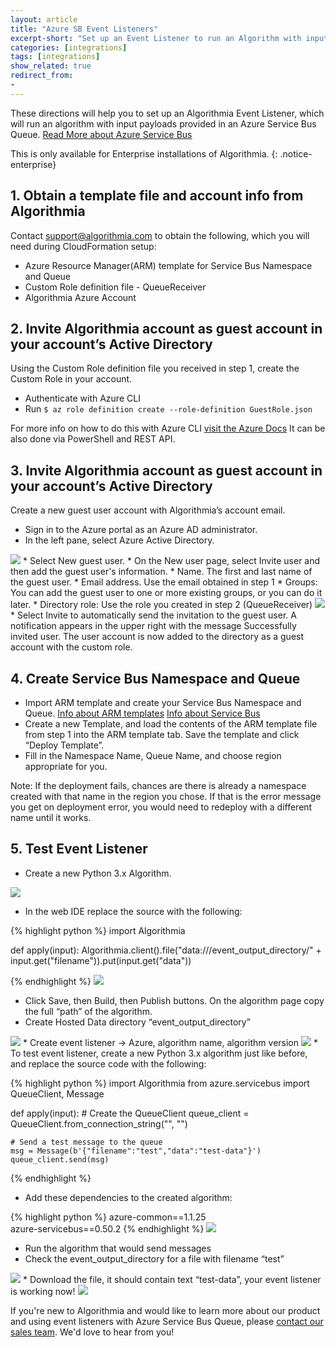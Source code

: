 ```yaml
---
layout: article
title: "Azure SB Event Listeners"
excerpt-short: "Set up an Event Listener to run an Algorithm with inputs from an Azure Service Bus Queue"
categories: [integrations]
tags: [integrations]
show_related: true
redirect_from:
- 
---
```


These directions will help you to set up an Algorithmia Event Listener, which will run an algorithm with input payloads provided in an Azure Service Bus Queue. 
[Read More about Azure Service Bus](https://docs.microsoft.com/en-us/azure/service-bus-messaging/service-bus-dotnet-get-started-with-queues)

This is only available for Enterprise installations of Algorithmia. 
{: .notice-enterprise}

## 1. Obtain a template file and account info from Algorithmia

Contact [support@algorithmia.com](mailto:support@algorithmia.com) to obtain the following, which you will need during CloudFormation setup:

* Azure Resource Manager(ARM) template for Service Bus Namespace and Queue
* Custom Role definition file - QueueReceiver
* Algorithmia Azure Account

## 2. Invite Algorithmia account as guest account in your account’s Active Directory

Using the Custom Role definition file you received in step 1, create the Custom Role in your account. 

* Authenticate with Azure CLI
* Run `$ az role definition create --role-definition GuestRole.json`

For more info on how to do this with Azure CLI <a href="https://docs.microsoft.com/en-us/azure/role-based-access-control/custom-roles-cli" target="_blank" rel="noopener noreferrer">visit the Azure Docs</a>
It can be also done via PowerShell and REST API.


## 3. Invite Algorithmia account as guest account in your account’s Active Directory
Create a new guest user account with Algorithmia’s account email.

* Sign in to the Azure portal as an Azure AD administrator.
* In the left pane, select Azure Active Directory.
<img src="{{site.cdnurl}}{{site.baseurl}}/images/post_images/eventlisteners/image_33.png">
* Select New guest user.
* On the New user page, select Invite user and then add the guest user's information.
  * Name. The first and last name of the guest user.
  * Email address. Use the email obtained in step 1 
  * Groups: You can add the guest user to one or more existing groups, or you can do it later.
  * Directory role: Use the role you created in step 2 (QueueReceiver)
<img src="{{site.cdnurl}}{{site.baseurl}}/images/post_images/eventlisteners/image_34.png">
  * Select Invite to automatically send the invitation to the guest user. A notification appears in the upper right with the message Successfully invited user. The user account is now added to the directory as a guest account with the custom role.

## 4. Create Service Bus Namespace and Queue 

* Import ARM template and create your Service Bus Namespace and Queue.
<a href="https://docs.microsoft.com/en-us/azure/azure-resource-manager/management/overview" target="_blank" rel="noopener noreferrer">Info about ARM templates</a>
<a href="https://docs.microsoft.com/en-us/azure/service-bus-messaging/service-bus-quickstart-portal#:~:text=In%20the%20left%20navigation%20pane,if%20the%20name%20is%20available" target="_blank" rel="noopener noreferrer">Info about Service Bus</a>
* Create a new Template, and load the contents of the ARM template file from step 1 into the ARM template tab. Save the template and click “Deploy Template”.
* Fill in the Namespace Name, Queue Name, and choose region appropriate for you. 

Note: If the deployment fails, chances are there is already a namespace created with that name in the region you chose. If that is the error message you get on deployment error, you would need to redeploy with a different name until it works.

## 5. Test Event Listener

* Create a new Python 3.x Algorithm.
<img src="{{site.cdnurl}}{{site.baseurl}}/images/post_images/eventlisteners/image_35.png">

* In the web IDE replace the source with the following:

{% highlight python %}
import Algorithmia

def apply(input):
    Algorithmia.client().file("data://<username>/event_output_directory/" + input.get("filename")).put(input.get("data"))

{% endhighlight %}
<img src="{{site.cdnurl}}{{site.baseurl}}/images/post_images/eventlisteners/image_36.png">
* Click Save, then Build, then Publish buttons. On the algorithm page copy the full “path” of the algorithm.
* Create Hosted Data directory “event_output_directory”
<img src="{{site.cdnurl}}{{site.baseurl}}/images/post_images/eventlisteners/image_37.png">
* Create event listener -> Azure, algorithm name, algorithm version
<img src="{{site.cdnurl}}{{site.baseurl}}/images/post_images/eventlisteners/image_38.png">
* To test event listener, create a new Python 3.x algorithm just like before, and replace the source code with the following:

{% highlight python %}
import Algorithmia
from azure.servicebus import QueueClient, Message

def apply(input):
    # Create the QueueClient
    queue_client = QueueClient.from_connection_string("<Connection String>", "<Queue Name>")

    # Send a test message to the queue
    msg = Message(b'{"filename":"test","data":"test-data"}')
    queue_client.send(msg)    

{% endhighlight %}

* Add these dependencies to the created algorithm:

{% highlight python %}
azure-common==1.1.25   
azure-servicebus==0.50.2
{% endhighlight %}
<img src="{{site.cdnurl}}{{site.baseurl}}/images/post_images/eventlisteners/image_39.png">
* Run the algorithm that would send messages
* Check the event_output_directory for a file with filename “test”
<img src="{{site.cdnurl}}{{site.baseurl}}/images/post_images/eventlisteners/image_40.png">
* Download the file, it should contain text “test-data”, your event listener is working now!
<img src="{{site.cdnurl}}{{site.baseurl}}/images/post_images/eventlisteners/image_41.png">

If you're new to Algorithmia and would like to learn more about our product and using event listeners with Azure Service Bus Queue, please [contact our sales team](https://info.algorithmia.com/contact-sales). We'd love to hear from you!